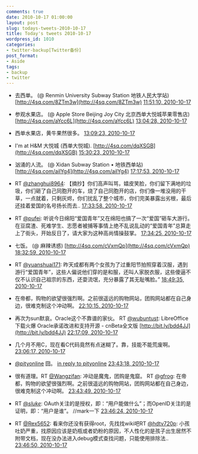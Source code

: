 ```yaml
---
comments: true
date: 2010-10-17 01:00:00
layout: post
slug: todays-tweets-2010-10-17
title: Today's tweets 2010-10-17
wordpress_id: 1010
categories:
- twitter-backup[Twitter备份]
post_format:
- Aside
tags:
- backup
- twitter
---
```





  * 去西单。 (@ Renmin University Subway Station 地铁人民大学站) [http://4sq.com/8ZTm3w](http://4sq.com/8ZTm3w) [11:51:10, 2010-10-17](http://twitter.com/gfrog/statuses/27603916378)





  * 参观水果店。 (@ Apple Store Beijing Joy City 北京西单大悦城苹果零售店) [http://4sq.com/aYcc6L](http://4sq.com/aYcc6L) [13:04:28, 2010-10-17](http://twitter.com/gfrog/statuses/27608938055)





  * 西单水果店，黄牛果然很多。 [13:09:23, 2010-10-17](http://twitter.com/gfrog/statuses/27609251858)





  * I'm at H&M 大悦城 (西单大悦城). [http://4sq.com/dqXSGB](http://4sq.com/dqXSGB) [15:30:23, 2010-10-17](http://twitter.com/gfrog/statuses/27617080355)





  * 汹涌的人流。 (@ Xidan Subway Station • 地铁西单站) [http://4sq.com/ailYg4](http://4sq.com/ailYg4) [17:17:53, 2010-10-17](http://twitter.com/gfrog/statuses/27622567100)





  * RT [@zhanghui8964](http://twitter.com/zhanghui8964): 【摘抄】你们高声叫骂，嬉皮笑脸，你们留下满地的垃圾，你们砸了自己同胞开的车，烧了自己同胞开的店，你们像一堆没用的干草，一点就着，只剩灰烬，你们扰乱了整个城市，你们完美暴露出劣根，最后还挂着爱国的名号扬长而去.. [17:33:58, 2010-10-17](http://twitter.com/gfrog/statuses/27623354767)





  * RT [@pufei](http://twitter.com/pufei): 听说今日绵阳“爱国青年”又在绵阳也搞了一次“爱国”砸车大游行。在豆腐渣、死难学生、志愿者被捕等事情上绝不乱说乱动的“爱国青年”总算走上了街头，开始反日了，请大家为这种高尚情操鼓掌。 [17:34:25, 2010-10-17](http://twitter.com/gfrog/statuses/27623380646)





  * 七饭。 (@ 麻辣诱惑) [http://4sq.com/cVxmQp](http://4sq.com/cVxmQp) [18:32:59, 2010-10-17](http://twitter.com/gfrog/statuses/27626280295)





  * RT [@yuanshuai171](http://twitter.com/yuanshuai171): 昨天成都有两个女孩为了过重阳节拍照穿着汉服，遇到游行“爱国青年”，这些人偏说他们穿的是和服，还叫人家脱衣服，这些傻逼不仅不认识自己祖宗的东西，还耍流氓，充分暴露了其无耻嘴脸。” [18:49:35, 2010-10-17](http://twitter.com/gfrog/statuses/27627120138)





  * 在帝都，购物的欲望很强烈啊。之前很遥远的购物网站，团购网站都在自己身边，很难克制这个冲动啊。 [22:10:15, 2010-10-17](http://twitter.com/gfrog/statuses/27640205513)





  * 再次为sun默哀。Oracle这个不靠谱的家伙。 RT [@wubuntust](http://twitter.com/wubuntust): LibreOffice下载火爆 Oracle承诺改进和支持开源 - cnBeta全文版 [http://bit.ly/bdd4JJ](http://bit.ly/bdd4JJ) [22:17:09, 2010-10-17](http://twitter.com/gfrog/statuses/27640779027)





  * 几个月不用C，现在看C代码竟然有点迷糊了。靠，技能不能荒废啊。 [23:06:17, 2010-10-17](http://twitter.com/gfrog/statuses/27645070179)





  * [@pityonline](http://twitter.com/pityonline) 囧。 [in reply to pityonline](http://twitter.com/pityonline/statuses/27640485609) [23:43:18, 2010-10-17](http://twitter.com/gfrog/statuses/27648286992)





  * 很有道理。RT [@Wangzifan](http://twitter.com/Wangzifan): 冲动是魔鬼，团购是鬼窟。 RT [@gfrog](http://twitter.com/gfrog): 在帝都，购物的欲望很强烈啊。之前很遥远的购物网站，团购网站都在自己身边，很难克制这个冲动啊。 [23:43:49, 2010-10-17](http://twitter.com/gfrog/statuses/27648330772)





  * RT [@_sluke_](http://twitter.com/_sluke_): OAuth关注的是授权，即：“用户能做什么”；而OpenID关注的是证明，即：“用户是谁”。  //mark一下 [23:46:24, 2010-10-17](http://twitter.com/gfrog/statuses/27648547948)





  * RT [@Rex5652](http://twitter.com/Rex5652): 看来你还没有获得root，先找找wiki吧RT [@hdtv720p](http://twitter.com/hdtv720p): 小孩吐奶严重，找原因应该是奶瓶或者奶粉的原因，不人性化的是孩子出生居然不附带文档，现在没办法进入debug模式查找问题，只能使用排除法.. [23:46:50, 2010-10-17](http://twitter.com/gfrog/statuses/27648583768)




